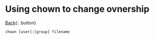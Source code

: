 # Using chown to change ovnership

[Back](../index.md){: .button}

```
chown [user]:[group] filename
```

